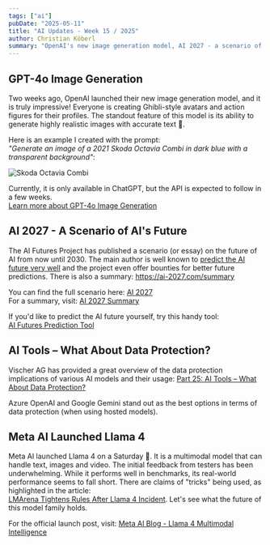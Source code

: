 ```yaml
---
tags: ["ai"]
pubDate: "2025-05-11"
title: "AI Updates - Week 15 / 2025"
author: Christian Köberl
summary: "OpenAI's new image generation model, AI 2027 - a scenario of AI future, data protection in AI tools, and Meta's Llama 4 launch."
---
```


## GPT-4o Image Generation

Two weeks ago, OpenAI launched their new image generation model, and it is truly impressive! Everyone is creating Ghibli-style avatars and action figures for their profiles. The standout feature of this model is its ability to generate highly realistic images with accurate text 🎉.

Here is an example I created with the prompt:  
*"Generate an image of a 2021 Skoda Octavia Combi in dark blue with a transparent background"*:

![Skoda Octavia Combi](/skoda-octavia.png "Generated image of a 2021 Skoda Octavia Combi")

Currently, it is only available in ChatGPT, but the API is expected to follow in a few weeks.  
[Learn more about GPT-4o Image Generation](https://openai.com/index/introducing-4o-image-generation/)

## AI 2027 - A Scenario of AI's Future

The AI Futures Project has published a scenario (or essay) on the future of AI from now until 2030. The main author is well known to [predict the AI future very well](https://www.alignmentforum.org/posts/6Xgy6CAf2jqHhynHL/what-2026-looks-like) and the project even offer bounties for better future predictions. There is also a summary: https://ai-2027.com/summary

You can find the full scenario here: [AI 2027](https://ai-2027.com/)  
For a summary, visit: [AI 2027 Summary](https://ai-2027.com/summary)

If you'd like to predict the AI future yourself, try this handy tool:  
[AI Futures Prediction Tool](https://swantescholz.github.io/aifutures/v4/v4.html)

## AI Tools – What About Data Protection?

Vischer AG has provided a great overview of the data protection implications of various AI models and their usage:
[Part 25: AI Tools – What About Data Protection?](https://www.vischer.com/en/knowledge/blog/part-25-ai-tools-what-about-data-protection/)

Azure OpenAI and Google Gemini stand out as the best options in terms of data protection (when using hosted models).

## Meta AI Launched Llama 4

Meta AI launched Llama 4 on a Saturday 🤔. It is a multimodal model that can handle text, images and video. The initial feedback from testers has been underwhelming. While it performs well in benchmarks, its real-world performance seems to fall short. There are claims of "tricks" being used, as highlighted in the article:  
[LMArena Tightens Rules After Llama 4 Incident](https://timesofinnovation.com/ai-regulation/lmarena-tightens-rules-after-llama-4-incident/). Let's see what the future of this model family holds.

For the official launch post, visit: [Meta AI Blog - Llama 4 Multimodal Intelligence](https://ai.meta.com/blog/llama-4-multimodal-intelligence/)
